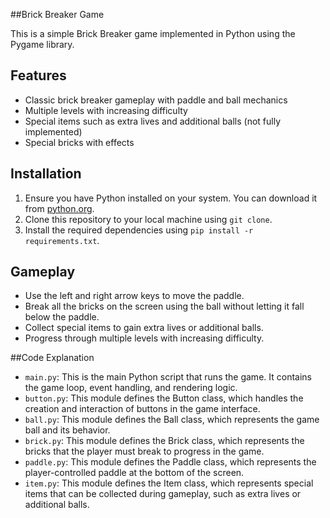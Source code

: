 ##Brick Breaker Game

This is a simple Brick Breaker game implemented in Python using the Pygame library.

## Features

- Classic brick breaker gameplay with paddle and ball mechanics
- Multiple levels with increasing difficulty
- Special items such as extra lives and additional balls (not fully implemented)
- Special bricks with effects 

## Installation

1. Ensure you have Python installed on your system. You can download it from [python.org](https://www.python.org/).
2. Clone this repository to your local machine using `git clone`.
3. Install the required dependencies using `pip install -r requirements.txt`.

## Gameplay

- Use the left and right arrow keys to move the paddle.
- Break all the bricks on the screen using the ball without letting it fall below the paddle.
- Collect special items to gain extra lives or additional balls.
- Progress through multiple levels with increasing difficulty.

##Code Explanation

- `main.py`: This is the main Python script that runs the game. It contains the game loop, event handling, and rendering logic.
- `button.py`: This module defines the Button class, which handles the creation and interaction of buttons in the game interface.
- `ball.py`: This module defines the Ball class, which represents the game ball and its behavior.
- `brick.py`: This module defines the Brick class, which represents the bricks that the player must break to progress in the game.
- `paddle.py`: This module defines the Paddle class, which represents the player-controlled paddle at the bottom of the screen.
- `item.py`: This module defines the Item class, which represents special items that can be collected during gameplay, such as extra lives or additional balls.

